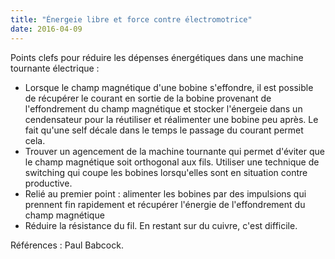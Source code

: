 ```yaml
---
title: "Énergeie libre et force contre électromotrice"
date: 2016-04-09
---
```

Points clefs pour réduire les dépenses énergétiques dans une machine tournante électrique :

- Lorsque le champ magnétique d'une bobine s'effondre, il est possible de récupérer le courant en sortie de la bobine provenant de l'effondrement du champ magnétique et stocker l'énergeie dans un cendensateur pour la réutiliser et réalimenter une bobine peu après. Le fait qu'une self décale dans le temps le passage du courant permet cela.
- Trouver un agencement de la machine tournante qui permet d'éviter que le champ magnétique soit orthogonal aux fils. Utiliser une technique de switching qui coupe les bobines lorsqu'elles sont en situation contre productive.
- Relié au premier point : alimenter les bobines par des impulsions qui prennent fin rapidement et récupérer l'énergie de l'effondrement du champ magnétique
- Réduire la résistance du fil. En restant sur du cuivre, c'est difficile.

Références : Paul Babcock.
